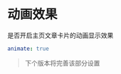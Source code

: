 # 动画效果

是否开启主页文章卡片的动画显示效果

```yaml
animate: true
```

<blockquote class="note">
    下个版本将完善该部分设置
</blockquote>